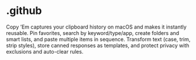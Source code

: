 # .github
Copy ’Em captures your clipboard history on macOS and makes it instantly reusable. Pin favorites, search by keyword/type/app, create folders and smart lists, and paste multiple items in sequence. Transform text (case, trim, strip styles), store canned responses as templates, and protect privacy with exclusions and auto-clear rules.
